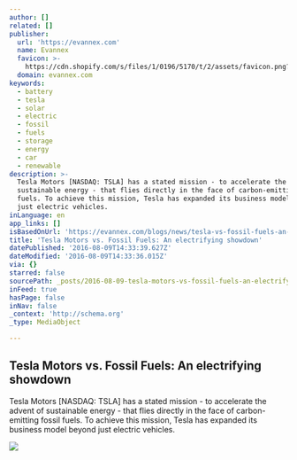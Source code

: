 ```yaml
---
author: []
related: []
publisher:
  url: 'https://evannex.com'
  name: Evannex
  favicon: >-
    https://cdn.shopify.com/s/files/1/0196/5170/t/2/assets/favicon.png?8229867440098405915
  domain: evannex.com
keywords:
  - battery
  - tesla
  - solar
  - electric
  - fossil
  - fuels
  - storage
  - energy
  - car
  - renewable
description: >-
  Tesla Motors [NASDAQ: TSLA] has a stated mission - to accelerate the advent of
  sustainable energy - that flies directly in the face of carbon-emitting fossil
  fuels. To achieve this mission, Tesla has expanded its business model beyond
  just electric vehicles.
inLanguage: en
app_links: []
isBasedOnUrl: 'https://evannex.com/blogs/news/tesla-vs-fossil-fuels-an-electric-showdown'
title: 'Tesla Motors vs. Fossil Fuels: An electrifying showdown'
datePublished: '2016-08-09T14:33:39.627Z'
dateModified: '2016-08-09T14:33:36.015Z'
via: {}
starred: false
sourcePath: _posts/2016-08-09-tesla-motors-vs-fossil-fuels-an-electrifying-showdown.md
inFeed: true
hasPage: false
inNav: false
_context: 'http://schema.org'
_type: MediaObject

---
```

<article style=""><h1>Tesla Motors vs. Fossil Fuels: An electrifying showdown</h1><p>Tesla Motors [NASDAQ: TSLA] has a stated mission - to accelerate the advent of sustainable energy - that flies directly in the face of carbon-emitting fossil fuels. To achieve this mission, Tesla has expanded its business model beyond just electric vehicles.</p><img src="https://cdn.shopify.com/s/files/1/0196/5170/files/Tesla-solar-powewall_grande.jpg?8194540023797445646" /></article>